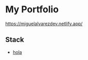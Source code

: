 <h1>My Portfolio</h1>

https://miguelalvarezdev.netlify.app/


<h2>Stack</h2>

<ul>
  <li> <a href="google.com" >hola</a>  </li>
</ul>


